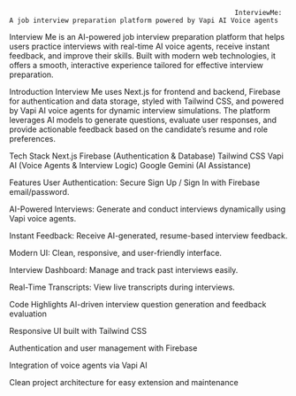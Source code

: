                                                              InterviewMe: A job interview preparation platform powered by Vapi AI Voice agents
Interview Me is an AI-powered job interview preparation platform that helps users practice interviews with real-time AI voice agents, receive instant feedback, and improve their skills. Built with modern web technologies, it offers a smooth, interactive experience tailored for effective interview preparation.

Introduction
Interview Me uses Next.js for frontend and backend, Firebase for authentication and data storage, styled with Tailwind CSS, and powered by Vapi AI voice agents for dynamic interview simulations. The platform leverages AI models to generate questions, evaluate user responses, and provide actionable feedback based on the candidate’s resume and role preferences.

Tech Stack
Next.js
Firebase (Authentication & Database)
Tailwind CSS
Vapi AI (Voice Agents & Interview Logic)
Google Gemini (AI Assistance)

Features
User Authentication: Secure Sign Up / Sign In with Firebase email/password.

AI-Powered Interviews: Generate and conduct interviews dynamically using Vapi voice agents.

Instant Feedback: Receive AI-generated, resume-based interview feedback.

Modern UI: Clean, responsive, and user-friendly interface.

Interview Dashboard: Manage and track past interviews easily.

Real-Time Transcripts: View live transcripts during interviews.

Code Highlights
AI-driven interview question generation and feedback evaluation

Responsive UI built with Tailwind CSS

Authentication and user management with Firebase

Integration of voice agents via Vapi AI

Clean project architecture for easy extension and maintenance

